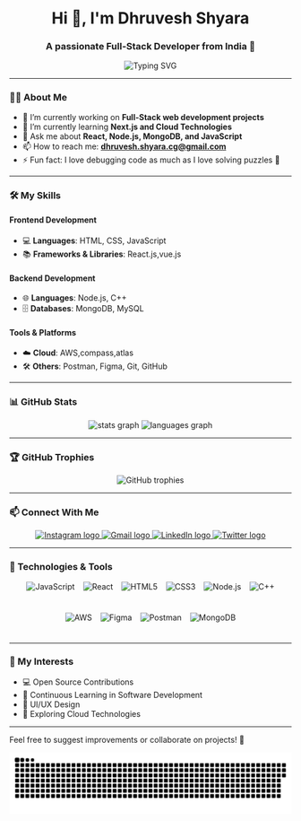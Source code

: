 <h1 align="center">Hi 👋, I'm Dhruvesh Shyara</h1>
<h3 align="center">A passionate Full-Stack Developer from India 🚀</h3>

<p align="center">
  <img src="https://readme-typing-svg.demolab.com?font=Fira+Code&size=22&pause=1000&color=FF61D9&center=true&width=600&lines=Welcome+to+my+GitHub+profile!+💻;Full-Stack+Developer+🌐;Open-Source+Contributor+❤️;Lifelong+Learner+🎓" alt="Typing SVG" />
</p>

---

### 👨‍💻 About Me
- 🔭 I’m currently working on **Full-Stack web development projects**
- 🌱 I’m currently learning **Next.js and Cloud Technologies**
- 💬 Ask me about **React, Node.js, MongoDB, and JavaScript**
- 📫 How to reach me: **[dhruvesh.shyara.cg@gmail.com](mailto:dhruveshshyara@gmail.com)**
- ⚡ Fun fact: I love debugging code as much as I love solving puzzles 🧩

---

### 🛠️ My Skills

#### Frontend Development

- 💻 **Languages**: HTML, CSS, JavaScript
- 📚 **Frameworks & Libraries**: React.js,vue.js

#### Backend Development
- 🌐 **Languages**: Node.js, C++
- 🗄️ **Databases**: MongoDB, MySQL

#### Tools & Platforms
- ☁️ **Cloud**: AWS,compass,atlas
- 🛠️ **Others**: Postman, Figma, Git, GitHub

---

### 📊 GitHub Stats

<div align="center">
  <img src="https://github-readme-stats.vercel.app/api?username=Dhruvesh1611&hide_title=false&hide_rank=false&show_icons=true&include_all_commits=true&count_private=true&disable_animations=false&theme=dracula&locale=en&hide_border=false" height="150" alt="stats graph"  />
  <img src="https://github-readme-stats.vercel.app/api/top-langs?username=Dhruvesh1611&locale=en&hide_title=false&layout=compact&card_width=320&langs_count=5&theme=dracula&hide_border=false" height="150" alt="languages graph"  />
</div>

---

### 🏆 GitHub Trophies

<p align="center">
  <img src="https://github-profile-trophy.vercel.app/?username=Dhruvesh1611&theme=radical&no-frame=true&no-bg=true&margin-w=4" alt="GitHub trophies" />
</p>

---

### 📫 Connect With Me

<div align="center">
  <a href="https://www.instagram.com/dhruveshshyara" target="_blank" rel="noopener noreferrer">
    <img src="https://img.shields.io/static/v1?message=Instagram&logo=instagram&label=&color=E4405F&logoColor=white&labelColor=&style=for-the-badge" height="35" alt="Instagram logo" />
  </a>
  <a href="dhruvesh.shyara.cg@gmail.com" target="_blank" rel="noopener noreferrer">
    <img src="https://img.shields.io/static/v1?message=Gmail&logo=gmail&label=&color=D14836&logoColor=white&labelColor=&style=for-the-badge" height="35" alt="Gmail logo" />
  </a>
  <a href="https://www.linkedin.com/in/dhruveshshyara" target="_blank" rel="noopener noreferrer">
    <img src="https://img.shields.io/static/v1?message=LinkedIn&logo=linkedin&label=&color=0077B5&logoColor=white&labelColor=&style=for-the-badge" height="35" alt="LinkedIn logo" />
  </a>
  <a href="https://x.com/dhruvesh1611?s=11" target="_blank" rel="noopener noreferrer">
    <img src="https://img.shields.io/static/v1?message=Twitter&logo=twitter&label=&color=1DA1F2&logoColor=white&labelColor=&style=for-the-badge" height="35" alt="Twitter logo" />
  </a>
</div>


---

### 🧰 Technologies & Tools

<!-- <div align="center">
  <img src="https://cdn.jsdelivr.net/gh/devicons/devicon/icons/javascript/javascript-original.svg" height="40",margin-right="100px" alt="JavaScript" />
  <img src="https://cdn.jsdelivr.net/gh/devicons/devicon/icons/react/react-original.svg" height="40" alt="React" />
  <img src="https://cdn.jsdelivr.net/gh/devicons/devicon/icons/html5/html5-original.svg" height="40" alt="HTML5" />
  <img src="https://cdn.jsdelivr.net/gh/devicons/devicon/icons/css3/css3-original.svg" height="40" alt="CSS3" />
  <img src="https://skillicons.dev/icons?i=nodejs" height="40" alt="Node.js" />
  <img src="https://cdn.jsdelivr.net/gh/devicons/devicon/icons/cplusplus/cplusplus-original.svg" height="40" alt="C++" />
  <img src="https://skillicons.dev/icons?i=aws" height="40" alt="AWS" />
  <img src="https://skillicons.dev/icons?i=figma" height="40" alt="Figma"/>
  <img src="https://cdn.simpleicons.org/postman/FF6C37" height="40" alt="Postman"/>
  <img src="https://skillicons.dev/icons?i=mongodb" height="40" alt="MongoDB" />
</div> -->
<div align="center" style="display: flex; flex-wrap: wrap; gap: 15px; justify-content: center;">
  <img src="https://cdn.jsdelivr.net/gh/devicons/devicon/icons/javascript/javascript-original.svg" height="40" alt="JavaScript" />
  <img src="https://cdn.jsdelivr.net/gh/devicons/devicon/icons/react/react-original.svg" height="40" alt="React" />
  <img src="https://cdn.jsdelivr.net/gh/devicons/devicon/icons/html5/html5-original.svg" height="40" alt="HTML5" />
  <img src="https://cdn.jsdelivr.net/gh/devicons/devicon/icons/css3/css3-original.svg" height="40" alt="CSS3" />
  <img src="https://skillicons.dev/icons?i=nodejs" height="40" alt="Node.js" />
  <img src="https://cdn.jsdelivr.net/gh/devicons/devicon/icons/cplusplus/cplusplus-original.svg" height="40" alt="C++" />
  <img src="https://skillicons.dev/icons?i=aws" height="40" alt="AWS" />
  <img src="https://skillicons.dev/icons?i=figma" height="40" alt="Figma" />
  <img src="https://cdn.simpleicons.org/postman/FF6C37" height="40" alt="Postman" />
  <img src="https://skillicons.dev/icons?i=mongodb" height="40" alt="MongoDB" />
</div>

---

### 🌟 My Interests
- 💻 Open Source Contributions
- 🌱 Continuous Learning in Software Development
- 🎨 UI/UX Design
- 🚀 Exploring Cloud Technologies

---

Feel free to suggest improvements or collaborate on projects! 🚀


<picture>
  <source media="(prefers-color-scheme: dark)" srcset="https://raw.githubusercontent.com/Dhruvesh1611/Dhruvesh1611/output/github-snake-dark.svg" />
  <source media="(prefers-color-scheme: light)" srcset="https://raw.githubusercontent.com/Dhruvesh1611/Dhruvesh1611/output/github-snake.svg" />
  <img alt="github-snake" src="https://raw.githubusercontent.com/Dhruvesh1611/Dhruvesh1611/output/github-snake.svg" />
</picture>